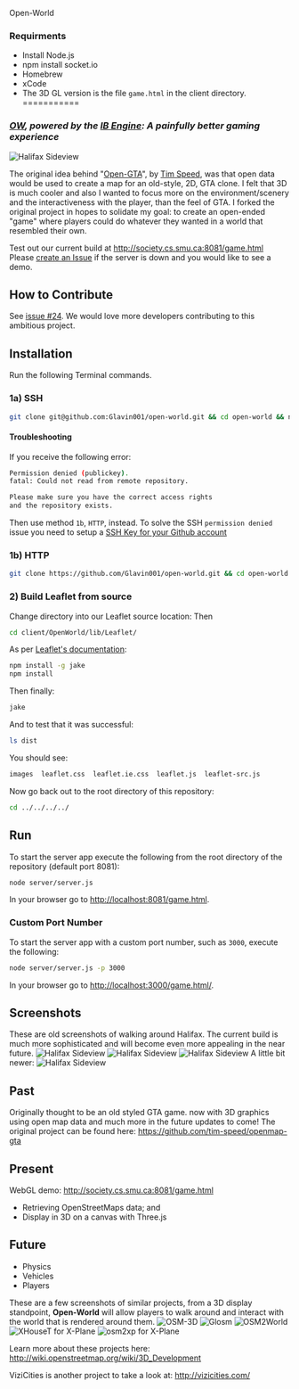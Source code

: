 Open-World
### Requirments
- Install Node.js
- npm install socket.io
- Homebrew 
- xCode 
- The 3D GL version is the file ```game.html``` in the client directory.
===========
### *[OW](https://github.com/Glavin001/open-world), powered by the [IB Engine](https://github.com/Glavin001/icebear): A painfully better gaming experience*

![Halifax Sideview](https://f.cloud.github.com/assets/1885333/348208/267f485c-9f32-11e2-9931-1fdff5f4e3b6.png?raw=true "Halifax sideview")

The original idea behind "[Open-GTA](https://github.com/tim-speed/openmap-gta)", by [Tim Speed](https://github.com/tim-speed/), was that open data would be used to create a map for an old-style, 2D, GTA clone. 
I felt that 3D is much cooler and also I wanted to focus more on the environment/scenery and the interactiveness with the player, than the feel of GTA. 
I forked the original project in hopes to solidate my goal: to create an open-ended "game" where players could do whatever they wanted in a world that resembled their own.

Test out our current build at http://society.cs.smu.ca:8081/game.html
Please [create an Issue](https://github.com/Glavin001/open-world/issues/new) if the server is down and you would like to see a demo.

## How to Contribute
See [issue #24](https://github.com/Glavin001/open-world/issues/24). 
We would love more developers contributing to this ambitious project.

## Installation
Run the following Terminal commands.
### 1a) SSH
```bash
git clone git@github.com:Glavin001/open-world.git && cd open-world && npm install
```
#### Troubleshooting
If you receive the following error:
```bash
Permission denied (publickey).
fatal: Could not read from remote repository.

Please make sure you have the correct access rights
and the repository exists.
```
Then use method `1b`, `HTTP`, instead.
To solve the SSH `permission denied` issue you need to setup a [SSH Key for your Github account](https://help.github.com/articles/generating-ssh-keys)
### 1b) HTTP
```bash
git clone https://github.com/Glavin001/open-world.git && cd open-world && npm install
```
### 2) Build Leaflet from source
Change directory into our Leaflet source location:
Then
```bash
cd client/OpenWorld/lib/Leaflet/
```
As per [Leaflet's documentation](http://leafletjs.com/download.html):
```bash
npm install -g jake
npm install
```
Then finally:
```bash
jake
```
And to test that it was successful:
```bash
ls dist
```
You should see:
```bash
images  leaflet.css  leaflet.ie.css  leaflet.js  leaflet-src.js
```
Now go back out to the root directory of this repository:
```bash
cd ../../../../
```

## Run
To start the server app execute the following from the root directory of the repository (default port 8081):
```bash
node server/server.js
```
In your browser go to [http://localhost:8081/game.html](http://localhost:8081/game.html).
### Custom Port Number
To start the server app with a custom port number, such as `3000`, execute the following:
```bash
node server/server.js -p 3000
```
In your browser go to [http://localhost:3000/game.html/](http://localhost:3000/game.html).

## Screenshots
These are old screenshots of walking around Halifax. The current build is much more sophisticated and will become even more appealing in the near future.
![Halifax Sideview](https://f.cloud.github.com/assets/1885333/269440/fcbefd0c-8f94-11e2-9d12-c59248675752.png?raw=true "Halifax sideview")
![Halifax Sideview](https://f.cloud.github.com/assets/1885333/269441/fcc9fdd8-8f94-11e2-8f4b-090b3f7e5284.png?raw=true "Halifax sideview")
![Halifax Sideview](https://f.cloud.github.com/assets/1885333/269442/fccbc848-8f94-11e2-95c0-7b8b64c92480.png?raw=true "Halifax sideview")
A little bit newer:
![Halifax Sideview](https://f.cloud.github.com/assets/1885333/348208/267f485c-9f32-11e2-9931-1fdff5f4e3b6.png?raw=true "Halifax sideview")

## Past
Originally thought to be an old styled GTA game. now with 3D graphics using open map data and much more in the future updates to come!
The original project can be found here: https://github.com/tim-speed/openmap-gta

## Present
WebGL demo: http://society.cs.smu.ca:8081/game.html
- Retrieving OpenStreetMaps data; and
- Display in 3D on a canvas with Three.js

## Future
- Physics
- Vehicles
- Players

These are a few screenshots of similar projects, from a 3D display standpoint, **Open-World** will allow players to walk around and interact with the world that is rendered around them.
![OSM-3D](http://wiki.openstreetmap.org/w/images/3/39/VintlItalienI.png?raw=true "OSM-3D")
![Glosm](http://wiki.openstreetmap.org/w/images/3/37/Glosm1.png?raw=true "Glosm")
![OSM2World](http://wiki.openstreetmap.org/w/images/f/f2/OSM2World_0.2.0_-_Passau_from_Inn_POV.png?raw=true "OSM2World")
![XHouseT for X-Plane](http://wiki.openstreetmap.org/w/images/a/a1/XHouseT_xht1_04.jpg?raw=true "XHouseT for X-Plane")
![osm2xp for X-Plane](http://wiki.openstreetmap.org/w/images/b/ba/Osm2xp.jpg?raw=true "osm2xp for X-Plane")

Learn more about these projects here: http://wiki.openstreetmap.org/wiki/3D_Development

ViziCities is another project to take a look at: http://vizicities.com/
